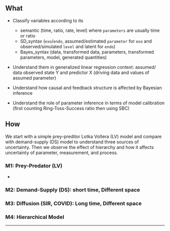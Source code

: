 
## What
- Classify variables according to its 
	- semantic (time, ratio, rate, level) where `parameters` are usually time or ratio
	- SD_syntax (`exo`/`endo`, assumed/estimated `parameter` for `exo` and observed/simulated `level` and latent for `endo`)
	- Bayes_syntax (data, transformed data, parameters, transformed parameters, model, generated quantities)

- Understand them in generalized linear regression context: assumed/ data observed state Y and predictor X (driving data and values of assumed parameter) 
- Understand how causal and feedback structure is affected by Bayesian inference
- Understand the role of parameter inference in terms of model calibration (first counting Ring-Toss-Success ratio then using SBC)
 

## How

We start with a simple prey-preditor Lotka Voltera (LV) model and compare with demand-supply (DS) model to understand three sources of uncertainty. Then we observe the effect of hierarchy and how it affects uncertainty of parameter, measurement, and process.


### M1: Prey-Predator (LV)
- 

### M2: Demand-Supply (DS): short time, Different space


### M3: Diffusion (SIR, COVID): Long time, Different space


### M4: Hierarchical Model

 
---


 
